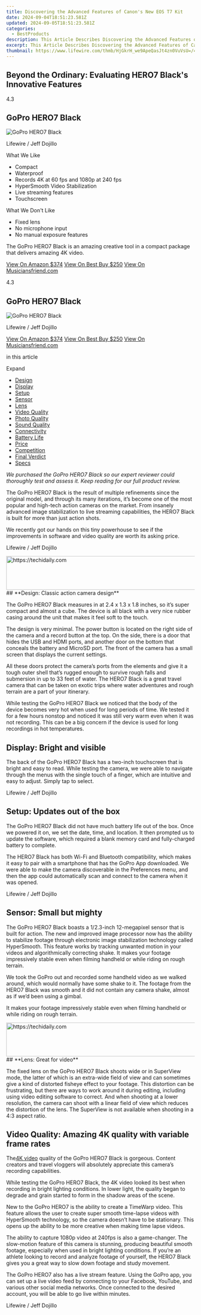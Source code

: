 ```yaml
---
title: Discovering the Advanced Features of Canon's New EOS T7 Kit
date: 2024-09-04T18:51:23.581Z
updated: 2024-09-05T18:51:23.581Z
categories:
  - BestProducts
description: This Article Describes Discovering the Advanced Features of Canon's New EOS T7 Kit
excerpt: This Article Describes Discovering the Advanced Features of Canon's New EOS T7 Kit
thumbnail: https://www.lifewire.com/thmb/HjGkrH_we9ApeQasJt4zn0VuVsU=/400x300/filters:no_upscale():max_bytes(150000):strip_icc():format(webp)/02LW493499_HeroSquare-4c18cc3223364781800e0250736f1296.jpg
---
```


## Beyond the Ordinary: Evaluating HERO7 Black's Innovative Features

4.3

## GoPro HERO7 Black

![GoPro HERO7 Black](https://www.lifewire.com/thmb/-ao16__RvzZ8ftZrr0-WWsV13Lk=/1000x1000/filters:no_upscale():max_bytes(150000):strip_icc():format(webp)/_hero_SQ_02LW4158963-1-2553e26bad2246dea19f86f8fb2c3714.jpg)

Lifewire / Jeff Dojillo

 What We Like

* Compact
* Waterproof
* Records 4K at 60 fps and 1080p at 240 fps
* HyperSmooth Video Stabilization
* Live streaming features
* Touchscreen

 What We Don't Like

* Fixed lens
* No microphone input
* No manual exposure features

 The GoPro HERO7 Black is an amazing creative tool in a compact package that delivers amazing 4K video.

[View On Amazon $374](https://www.amazon.com/dp/B07GDGZCCH?tag=lifewire-onsite-prod-20&ascsubtag=4705929%7Cnde50fad4b8a24784badd8dc01044b4ab22%7CB07GDGZCCH) [View On Best Buy $250](https://shop-links.co/link/?exclusive=1&publisher_slug=itechdaily19598&url=https%3A%2F%2Fwww.bestbuy.com%2Fsite%2F6283807.p) [View On Musiciansfriend.com](https://www.musiciansfriend.com/pro-audio/gopro-hero7-black/l43176000000000?slfpid=3)

4.3

## GoPro HERO7 Black

![GoPro HERO7 Black](https://www.lifewire.com/thmb/GYZOA14ZRWOM3tJzi8ZbmTTASe8=/450x450/filters:no_upscale():max_bytes(150000):strip_icc():format(webp)/_hero_SQ_02LW4158963-1-2553e26bad2246dea19f86f8fb2c3714.jpg)

Lifewire / Jeff Dojillo

[View On Amazon $374](https://www.amazon.com/dp/B07GDGZCCH?tag=lifewire-onsite-prod-20&ascsubtag=4705929%7Cnde50fad4b8a24784badd8dc01044b4ab22%7CB07GDGZCCH) [View On Best Buy $250](https://shop-links.co/link/?exclusive=1&publisher_slug=itechdaily19598&url=https%3A%2F%2Fwww.bestbuy.com%2Fsite%2F6283807.p) [View On Musiciansfriend.com](https://www.musiciansfriend.com/pro-audio/gopro-hero7-black/l43176000000000?slfpid=3)

 in this article

 Expand

* [Design](https://lightailing.sjv.io/k0ez0m)
* [Display](https://aofit.pxf.io/mmjyxq)
* [Setup](https://turtlebeachus.sjv.io/vmebyo)
* [Sensor](https://atezr.pxf.io/752omg)
* [Lens](https://mindmanager.sjv.io/anq2nj)
* [Video Quality](https://printrendy.pxf.io/xyboy5)
* [Photo Quality](https://pish-posh-baby.sjv.io/g1jg15)
* [Sound Quality](https://martinic.evyy.net/m5azrm)
* [Connectivity](https://caperobbin.sjv.io/9grow5)
* [Battery Life](https://bluettieu.pxf.io/nlgoka)
* [Price](https://aofit.pxf.io/mmjyxq)
* [Competition](https://ursime.pxf.io/r5bm57)
* [Final Verdict](https://bluettide.pxf.io/ekmjb2)
* [Specs](https://turtlebeacheu.sjv.io/1r0r59)

 _We purchased the GoPro HERO7 Black so our expert reviewer could thoroughly test and assess it. Keep reading for our full product review._

 The GoPro HERO7 Black is the result of multiple refinements since the original model, and through its many iterations, it’s become one of the most popular and high-tech action cameras on the market. From insanely advanced image stabilization to live streaming capabilities, the HERO7 Black is built for more than just action shots.

 We recently got our hands on this tiny powerhouse to see if the improvements in software and video quality are worth its asking price.

 Lifewire / Jeff Dojillo

<!-- affiliate ads begin -->
<a href="https://review-au.sjv.io/c/5597632/2098702/14409" target="_top" id="2098702">
  <img src="//a.impactradius-go.com/display-ad/14409-2098702" border="0" alt="https://techidaily.com" width="728" height="90"/>
</a>
<img height="0" width="0" src="https://review-au.sjv.io/i/5597632/2098702/14409" style="position:absolute;visibility:hidden;" border="0" />
<!-- affiliate ads end -->
## **Design: Classic action camera design**

 The GoPro HERO7 Black measures in at 2.4 x 1.3 x 1.8 inches, so it’s super compact and almost a cube. The device is all black with a very nice rubber casing around the unit that makes it feel soft to the touch.

 The design is very minimal. The power button is located on the right side of the camera and a record button at the top. On the side, there is a door that hides the USB and HDMI ports, and another door on the bottom that conceals the battery and MicroSD port. The front of the camera has a small screen that displays the current settings.

 All these doors protect the camera’s ports from the elements and give it a tough outer shell that’s rugged enough to survive rough falls and submersion in up to 33 feet of water. The HERO7 Black is a great travel camera that can be taken on exotic trips where water adventures and rough terrain are a part of your itinerary.

 While testing the GoPro HERO7 Black we noticed that the body of the device becomes very hot when used for long periods of time. We tested it for a few hours nonstop and noticed it was still very warm even when it was not recording. This can be a big concern if the device is used for long recordings in hot temperatures.

## **Display: Bright and visible**

 The back of the GoPro HERO7 Black has a two-inch touchscreen that is bright and easy to read. While testing the camera, we were able to navigate through the menus with the single touch of a finger, which are intuitive and easy to adjust. Simply tap to select.

 Lifewire / Jeff Dojillo

## **Setup: Updates out of the box**

 The GoPro HERO7 Black did not have much battery life out of the box. Once we powered it on, we set the date, time, and location. It then prompted us to update the software, which required a blank memory card and fully-charged battery to complete.

 The HERO7 Black has both Wi-Fi and Bluetooth compatibility, which makes it easy to pair with a smartphone that has the GoPro App downloaded. We were able to make the camera discoverable in the Preferences menu, and then the app could automatically scan and connect to the camera when it was opened.

 Lifewire / Jeff Dojillo

## **Sensor: Small but mighty**

 The GoPro HERO7 Black boasts a 1/2.3-inch 12-megapixel sensor that is built for action. The new and improved image processor now has the ability to stabilize footage through electronic image stabilization technology called HyperSmooth. This feature works by tracking unwanted motion in your videos and algorithmically correcting shake. It makes your footage impressively stable even when filming handheld or while riding on rough terrain.

 We took the GoPro out and recorded some handheld video as we walked around, which would normally have some shake to it. The footage from the HERO7 Black was smooth and it did not contain any camera shake, almost as if we’d been using a gimbal.

 It makes your footage impressively stable even when filming handheld or while riding on rough terrain.

<!-- affiliate ads begin -->
<a href="https://aligracehair.sjv.io/c/5597632/1972698/19272" target="_top" id="1972698">
  <img src="//a.impactradius-go.com/display-ad/19272-1972698" border="0" alt="https://techidaily.com" width="728" height="90"/>
</a>
<img height="0" width="0" src="https://aligracehair.sjv.io/i/5597632/1972698/19272" style="position:absolute;visibility:hidden;" border="0" />
<!-- affiliate ads end -->
## **Lens: Great for video**

 The fixed lens on the GoPro HERO7 Black shoots wide or in SuperView mode, the latter of which is an extra-wide field of view and can sometimes give a kind of distorted fisheye effect to your footage. This distortion can be frustrating, but there are ways to work around it during editing, including using video editing software to correct. And when shooting at a lower resolution, the camera can shoot with a linear field of view which reduces the distortion of the lens. The SuperView is not available when shooting in a 4:3 aspect ratio.

## **Video Quality: Amazing 4K quality with variable frame rates**

 The[4K video](https://www.lifewire.com/4k-resolution-overview-and-perspective-1846842) quality of the GoPro HERO7 Black is gorgeous. Content creators and travel vloggers will absolutely appreciate this camera’s recording capabilities.

 While testing the GoPro HERO7 Black, the 4K video looked its best when recording in bright lighting conditions. In lower light, the quality began to degrade and grain started to form in the shadow areas of the scene.

 New to the GoPro HERO7 is the ability to create a TimeWarp video. This feature allows the user to create super smooth time-lapse videos with HyperSmooth technology, so the camera doesn’t have to be stationary. This opens up the ability to be more creative when making time lapse videos.

 The ability to capture 1080p video at 240fps is also a game-changer. The slow-motion feature of this camera is stunning, producing beautiful smooth footage, especially when used in bright lighting conditions. If you’re an athlete looking to record and analyze footage of yourself, the HERO7 Black gives you a great way to slow down footage and study movement.

 The GoPro HERO7 also has a live stream feature. Using the GoPro app, you can set up a live video feed by connecting to your Facebook, YouTube, and various other social media networks. Once connected to the desired account, you will be able to go live within minutes.

 Lifewire / Jeff Dojillo

<!-- affiliate ads begin -->
<span id="1834903">
					<video width="864" height="1536" style="cursor:pointer"
           poster="//a.impactradius-go.com/display-clicktoplayimage/1834903.png"
           onclick="if(!this.playClicked){this.play();this.setAttribute('controls',true);this.playClicked=true;}">
	   <source src="//a.impactradius-go.com/display-ad/16836-1834903">
	   <img src="//a.impactradius-go.com/display-clicktoplayimage/1834903.png" style="border: none; height: 100%; width: 100%; object-fit: contain">
	</video>
	<div style="width:540px;text-align:center"><a href="javascript:window.open(decodeURIComponent('https%3A%2F%2F25home.pxf.io%2Fc%2F5597632%2F1834903%2F16836'), '_blank');void(0);">Click here</a></div>
</span>
<img height="0" width="0" src="https://imp.pxf.io/i/5597632/1834903/16836" style="position:absolute;visibility:hidden;" border="0" />
<!-- affiliate ads end -->
## **Photo Quality: Nothing to brag about**

 The photo quality on the GoPro HERO7 Black is average, though it does have the ability to create HDR (High Dynamic Range) images.

 Due to the lens distortion, the images that this camera produces have a specific look that you may either love or hate. It also has a fixed lens that does not zoom, so that limits its functionality compared to typical point-and-shoot cameras.

 But generally speaking, the GoPro HERO7 Black is not a camera known for its stunning photographs—it is known for its stunning video capabilities. It’s not for someone that wants to use it specifically for still photographs.

## **Sound Quality: Sensitive to the touch**

 The GoPro HERO7 Black’s microphones are sensitive and record ambient noise easily. The microphones are located on the body of the camera and any slight touch becomes audible in your video. When taking some handheld footage, we accidentally covered up the microphones with our fingers, which caused the audio to sound muffled in our video.

 The ability to add external microphones turns the GoPro HERO7 Black from an action camera to a high-quality video camera.

 The internal microphones are useful if the sound is not a priority in your videos, but if great audio is a necessity, it is best to invest in an external microphone. You can connect one to the HERO7 Black through the USB connection, which opens up possibilities for external microphones, lapel mics, and digital audio recorders to enhance sound recording capabilities.

 The ability to add external microphones turns the GoPro HERO7 Black from an action camera to a high-quality video camera. Pairing the 4K resolution with great audio quality, this camera becomes a powerful tool in the hands of the right content creator.

 Lifewire / Jeff Dojillo

## **Connectivity: Speedy Wi-Fi and Bluetooth pairing**

 Wifi and Bluetooth connectivity is a breeze with the GoPro HERO7 Black. Once we installed the GoPro app on our smartphone, the camera connected instantly. The app also gave us a much larger and easier-to-read interface, plus a live view function that allowed us to use our phone to frame and compose videos and remotely control the camera.

 Inside the app, there are also options to edit mode settings, change the original set up, review camera info, changed Wi-Fi remotes, as well as monitor the battery level and[SD card](https://www.lifewire.com/how-to-format-sd-card-camera-4587017) capacity. It also makes it easier to review footage and images that the camera captures.

<!-- affiliate ads begin -->
<a href="https://appsumo.8odi.net/c/5597632/2111968/7443" target="_top" id="2111968">
  <img src="//a.impactradius-go.com/display-ad/7443-2111968" border="0" alt="https://techidaily.com" width="728" height="90"/>
</a>
<img height="0" width="0" src="https://appsumo.8odi.net/i/5597632/2111968/7443" style="position:absolute;visibility:hidden;" border="0" />
<!-- affiliate ads end -->
## **Battery Life: High-res video drains it quickly**

 When recording 4K video at 60 fps, the HERO7 Black’s battery only lasts about 50 minutes, so if you’re going to be shooting all day, it would be smart to have a few extra batteries available.

 Another option to extend shooting time would be to connect the GoPro HERO7 Black to an external battery pack via the[USB port.](https://www.lifewire.com/what-is-a-usb-port-818166)

<!-- affiliate ads begin -->
<a href="https://aligracehair.sjv.io/c/5597632/2036501/19272" target="_top" id="2036501">
  <img src="//a.impactradius-go.com/display-ad/19272-2036501" border="0" alt="https://techidaily.com" width="728" height="90"/>
</a>
<img height="0" width="0" src="https://aligracehair.sjv.io/i/5597632/2036501/19272" style="position:absolute;visibility:hidden;" border="0" />
<!-- affiliate ads end -->
## **Price: Fairly priced for what you get**

 Retailing for $400 but often selling for less, the GoPro HERO7 Black is reasonably priced for its amazing features. 4K recording, HyperSmooth image stabilization, high frame rates, Bluetooth connectivity, a waterproof body, and live streaming features make this camera well worth the asking price.

 Perfect for adventurers, filmmakers, and vloggers that need a rugged and compact camera to create content on the go.

 The portability of the GoPro HERO7 Black is perfect for adventurers, filmmakers, and vloggers that need a rugged and compact camera to create content on the go.

<!-- affiliate ads begin -->
<a href="https://aligracehair.sjv.io/c/5597632/2080333/19272" target="_top" id="2080333">
  <img src="//a.impactradius-go.com/display-ad/19272-2080333" border="0" alt="https://techidaily.com" width="728" height="90"/>
</a>
<img height="0" width="0" src="https://aligracehair.sjv.io/i/5597632/2080333/19272" style="position:absolute;visibility:hidden;" border="0" />
<!-- affiliate ads end -->
## **Competition: Less rugged, but better with still photography**

**_Canon PowerShot G7 X Mark II:_** The Canon PowerShot G7 X Mark II retails for $700, and though it usually sells for between $600 and $650, it’s still considerably more expensive than the GoPro HERO7 Black. For those who are considering the GoPro as a vlogging camera, the PowerShot is another great option. It records video at 1080p rather than 4K, but it has a larger 20.3-megapixel sensor and a 180-degree articulating LCD touchscreen display that’s perfect for self-recording.

 The Canon PowerShot G7 X Mark II utilizes an advanced DIGIC 7 Image Processor, which creates better photographs than the GoPro HERO7 Black. This image processor also provides better video stabilization and autofocusing for video, though it’s admittedly not as advanced as the GoPro’s HyperSmooth feature.

 Comparing this to the GoPro HERO7 Black, the Canon is much more user-friendly. It’s a better fit for those that want a versatile camera that they can grab and use easily, without having to maneuver through menus on a tiny screen.

**_Canon PowerShot SX740 HS:_** Retailing for $400, the Canon PowerShot SX740 HS is right on par price-wise with the GoPro HERO7 Black. The PowerShot is also capable of recording 4K video, but it lacks the frame rates that the GoPro HERO7 Black is capable of. It’s also capable of capturing photos without distortion, which makes it a more versatile camera.

 The PowerShot SX740 HS is geared toward someone that wants a little bit of everything. It can shoot 4K and take photographs, but it doesn’t quite live up to the excellent video quality of the GoPro. The PowerShot is also a more user-friendly device that is suited for people familiar with standard point-and-shoot cameras.

 The camera also has a 180-degree adjustable LCD screen, which makes it an even more powerful tool for vloggers.

[Canon PowerShot SX740 HS Review](https://www.lifewire.com/canon-powershot-sx740-hs-review-4705542)

 Final Verdict

 **A rugged and compact action camera with fantastic video stabilization.**

 Between the amazing video quality and the enhanced HyperSmooth electronic image stabilization, the GoPro HERO7 Black is perfect for adventurers who want to record or even live-stream their most rugged expeditions. It produces beautiful videos with enhanced color and sharpness and is small enough to wear or mount somewhere without it getting in the way.

<!-- affiliate ads begin -->
<a href="https://aligracehair.sjv.io/c/5597632/1972670/19272" target="_top" id="1972670">
  <img src="//a.impactradius-go.com/display-ad/19272-1972670" border="0" alt="https://techidaily.com" width="728" height="90"/>
</a>
<img height="0" width="0" src="https://aligracehair.sjv.io/i/5597632/1972670/19272" style="position:absolute;visibility:hidden;" border="0" />
<!-- affiliate ads end -->
### Similar Products We've Reviewed

* [AKASO EK7000 Pro 4K Action Camera](https://www.lifewire.com/akaso-ek7000-pro-4k-action-camera-review-4770265)
* [Canon PowerShot G7 X Mark II](https://www.lifewire.com/canon-powershot-g7-x-mark-ii-review-4706895)
* [Sony DSC-W800](https://www.lifewire.com/sony-dsc-w800-review-4589510)

## Specs

* Product Name  HERO7 Black
* Product Brand  GoPro
* MPN  CHDHX-701
* Price  $399.99
* Product Dimensions  2.4 x 1.3 x 1.8 in.
* Sensor  12MP, 1-Chip CMOS
* Video  Up to 4K at 60 fps, or 1080p at 240 fps
* Audio Format  WAV
* Photo ISO Range  100 - 3200 (Auto)
* Burst Photos  30 photos/sec
* Output  1 x micro-HDMI (Type D)
* Video ISO Range  100 - 6400 (Auto)
* Input  1 x USB 3.0

<ins class="adsbygoogle"
     style="display:block"
     data-ad-format="autorelaxed"
     data-ad-client="ca-pub-7571918770474297"
     data-ad-slot="1223367746"></ins>



<ins class="adsbygoogle"
     style="display:block"
     data-ad-client="ca-pub-7571918770474297"
     data-ad-slot="8358498916"
     data-ad-format="auto"
     data-full-width-responsive="true"></ins>

<span class="atpl-alsoreadstyle">Also read:</span>
<div><ul>
<li><a href="https://screen-activity-recording.techidaily.com/new-2024-approved-capturing-your-world-maccam-techniques-unveiled/"><u>[New] 2024 Approved  Capturing Your World  MacCam Techniques Unveiled</u></a></li>
<li><a href="https://facebook-clips.techidaily.com/new-2024-approved-the-archivists-edge-cutting-edge-strategies-for-social-downloads/"><u>[New] 2024 Approved  The Archivist's Edge  Cutting-Edge Strategies for Social Downloads</u></a></li>
<li><a href="https://video-capture.techidaily.com/new-game-to-video-magic-full-obs-guide-for-ps4-recording-for-2024/"><u>[New] Game-to-Video Magic  Full OBS Guide for PS4 Recording for 2024</u></a></li>
<li><a href="https://instagram-videos.techidaily.com/new-in-2024-simplified-guide-to-crafting-effective-instagram-loops/"><u>[New] In 2024, Simplified Guide to Crafting Effective Instagram Loops</u></a></li>
<li><a href="https://extra-approaches.techidaily.com/new-social-streamers-guide-broadcast-from-phone-subscriber-free-edition/"><u>[New] Social Streamer's Guide  Broadcast From Phone, Subscriber-Free Edition</u></a></li>
<li><a href="https://facebook-record-videos.techidaily.com/updated-2024-approved-counterclockwise-content-youtube-replay-methods/"><u>[Updated] 2024 Approved  Counterclockwise Content  YouTube Replay Methods</u></a></li>
<li><a href="https://instagram-video-files.techidaily.com/updated-2024-approved-the-art-of-shooting-and-editing-slow-motion-content-for-instagram/"><u>[Updated] 2024 Approved  The Art of Shooting and Editing Slow Motion Content for Instagram</u></a></li>
<li><a href="https://screen-sharing-recording.techidaily.com/updated-in-2024-engaging-effectively-in-online-google-meet-talks/"><u>[Updated] In 2024, Engaging Effectively in Online Google Meet Talks</u></a></li>
<li><a href="https://facebook-record-videos.techidaily.com/updated-seamless-replay-on-iphone-a-how-to-guide/"><u>[Updated] Seamless Replay on iPhone  A How-To Guide</u></a></li>
<li><a href="https://eaxpv-info.techidaily.com/updated-uncover-hubs-sites-that-connect-you-with-youtube-branding-deals/"><u>[Updated] Uncover Hubs  Sites That Connect You with YouTube Branding Deals</u></a></li>
<li><a href="https://buynow-reviews.techidaily.com/assessing-the-need-to-transition-from-previous-windows-versions/"><u>Assessing the Need to Transition From Previous Windows Versions</u></a></li>
<li><a href="https://buynow-reviews.techidaily.com/boost-your-viewing-experience-with-1byone-digitals-premium-indoor-hd-antenna-reviewed/"><u>Boost Your Viewing Experience with 1ByOne Digital's Premium Indoor HD Antenna Reviewed!</u></a></li>
<li><a href="https://buynow-reviews.techidaily.com/budget-friendly-amazonbasics-cross-cut-shredder-comprehensive-review/"><u>Budget-Friendly AmazonBasics Cross-Cut Shredder - Comprehensive Review</u></a></li>
<li><a href="https://buynow-reviews.techidaily.com/choosing-your-ideal-tablet-amazon-fire-vs-samsung-a-comparison-guide/"><u>Choosing Your Ideal Tablet: Amazon Fire Vs. Samsung - A Comparison Guide</u></a></li>
<li><a href="https://buynow-reviews.techidaily.com/city-builders-delight-expert-analysis-on-cities-skylines/"><u>City Builder's Delight: Expert Analysis on 'Cities: Skylines'</u></a></li>
<li><a href="https://buynow-reviews.techidaily.com/comprehensive-guide-to-vyncs-link-service-effective-surveillance-with-enigmastic-subscriptions/"><u>Comprehensive Guide to Vyncs Link Service: Effective Surveillance with Enigmastic Subscriptions</u></a></li>
<li><a href="https://buynow-reviews.techidaily.com/comprehensive-guide-assessing-the-performance-of-kobos-latest-reader/"><u>Comprehensive Guide: Assessing the Performance of Kobo's Latest Reader</u></a></li>
<li><a href="https://buynow-reviews.techidaily.com/comprehensive-review-the-newly-released-apple-tv-4k-series-4-explored/"><u>Comprehensive Review: The Newly Released Apple TV 4K Series 4 Explored</u></a></li>
<li><a href="https://fox-http.techidaily.com/deconstructing-the-daily-earnings-of-podcasters/"><u>Deconstructing the Daily Earnings of Podcasters</u></a></li>
<li><a href="https://buynow-reviews.techidaily.com/discover-the-most-advanced-ergonomic-keyboards-for-healthy-computing/"><u>Discover the Most Advanced Ergonomic Keyboards for Healthy Computing</u></a></li>
<li><a href="https://buynow-reviews.techidaily.com/discover-the-most-popular-gaming-systems-dominating-2024/"><u>Discover the Most Popular Gaming Systems Dominating 2024</u></a></li>
<li><a href="https://buynow-reviews.techidaily.com/docooler-usb-20-camera-can-a-12-megapixel-image-producer-really-deliver-top-notch-results/"><u>Docooler USB 2.0 Camera: Can a 12 Megapixel Image Producer Really Deliver Top-Notch Results?</u></a></li>
<li><a href="https://fox-helps.techidaily.com/enhancing-engagement-onestream-streaming-best-practices/"><u>Enhancing Engagement  OneStream Streaming Best Practices</u></a></li>
<li><a href="https://buynow-reviews.techidaily.com/evaluating-the-security-a-detailed-look-at-the-amazonbasics-12-sheet-high-security-shredder/"><u>Evaluating the Security: A Detailed Look at the AmazonBasics 12-Sheet High-Security Shredder</u></a></li>
<li><a href="https://buynow-reviews.techidaily.com/expert-analysis-the-benefits-of-using-orbis-tri-band-mesh-wi-fi-6-for-ultra-fast-household-internet/"><u>Expert Analysis: The Benefits of Using Orbi's Tri-Band Mesh Wi-Fi 6 for Ultra-Fast Household Internet</u></a></li>
<li><a href="https://discover-best.techidaily.com/expert-online-assistance-troubleshoot-and-optimize-winx-dvd-ripper-and-video-converter/"><u>Expert Online Assistance: Troubleshoot & Optimize WinX DVD Ripper & Video Converter</u></a></li>
<li><a href="https://buynow-reviews.techidaily.com/expert-review-and-critique-of-apples-watch-series-9/"><u>Expert Review and Critique of Apple's Watch Series 9</u></a></li>
<li><a href="https://buynow-reviews.techidaily.com/exploring-mlb-the-show-19-a-strikingly-attractive-baseball-game-blended-with-rpg-features/"><u>Exploring MLB The Show 19 - A Strikingly Attractive Baseball Game Blended With RPG Features</u></a></li>
<li><a href="https://eaxpv-info.techidaily.com/family-friendly-but-fast-in-depth-look-at-netgears-tri-band-nighthawk-x6-ac3200-wifi-router-review/"><u>Family Friendly but Fast: In-Depth Look at Netgear's Tri-Band Nighthawk X6 AC3200 WiFi Router Review</u></a></li>
<li><a href="https://buynow-reviews.techidaily.com/find-your-next-favorite-film-with-these-7-leading-trailer-pages/"><u>Find Your Next Favorite Film with These 7 Leading Trailer Pages</u></a></li>
<li><a href="https://buynow-reviews.techidaily.com/hewlett-packard-notebook-15-does-its-affordable-amd-chip-deliver/"><u>Hewlett-Packard Notebook 15 - Does Its Affordable AMD Chip Deliver?</u></a></li>
<li><a href="https://apple-account.techidaily.com/in-2024-apple-id-locked-or-disabled-from-iphone-se-2020-7-mehtods-you-cant-miss-by-drfone-ios/"><u>In 2024, Apple ID Locked or Disabled From iPhone SE (2020)? 7 Mehtods You Cant-Miss</u></a></li>
<li><a href="https://review-topics.techidaily.com/in-2024-full-guide-to-fix-itoolab-anygo-not-working-on-motorola-moto-g23-drfone-by-drfone-virtual-android/"><u>In 2024, Full Guide to Fix iToolab AnyGO Not Working On Motorola Moto G23 | Dr.fone</u></a></li>
<li><a href="https://unlock-android.techidaily.com/in-2024-how-to-unlock-a-xiaomi-redmi-note-13-5g-easily-by-drfone-android/"><u>In 2024, How To Unlock a Xiaomi Redmi Note 13 5G Easily?</u></a></li>
<li><a href="https://buynow-reviews.techidaily.com/in-depth-review-of-petsafe-automatic-feeder-your-partner-in-maintaining-a-healthy-pet-weight/"><u>In-Depth Review of PetSafe Automatic Feeder – Your Partner in Maintaining a Healthy Pet Weight</u></a></li>
<li><a href="https://facebook-video-footage.techidaily.com/instantly-professional-masterful-thumbnails-created-fast-in-2024/"><u>Instantly Professional  Masterful Thumbnails Created Fast, In 2024</u></a></li>
<li><a href="https://buynow-reviews.techidaily.com/karaoke-usa-gf840-review/"><u>Karaoke USA GF840 Review</u></a></li>
<li><a href="https://buynow-reviews.techidaily.com/linksys-ea8300-explored-pioneering-intelligent-data-routing-across-various-gadgets/"><u>Linksys EA8300 Explored: Pioneering Intelligent Data Routing Across Various Gadgets</u></a></li>
<li><a href="https://buynow-reviews.techidaily.com/low-cost-lenovo-chromebook-duet-analysis-the-perfect-blend-of-tablet-and-laptop-features/"><u>Low-Cost Lenovo Chromebook Duet Analysis: The Perfect Blend of Tablet and Laptop Features</u></a></li>
<li><a href="https://buynow-reviews.techidaily.com/mastering-rest-with-advanced-sleep-innovation/"><u>Mastering Rest with Advanced Sleep Innovation</u></a></li>
<li><a href="https://buynow-reviews.techidaily.com/mobvoi-ticwatch-pro-3-gps-tracking-benefits-of-dual-screens-and-enhanced-battery-performance/"><u>Mobvoi TicWatch Pro 3 GPS Tracking: Benefits of Dual Screens and Enhanced Battery Performance</u></a></li>
<li><a href="https://buynow-reviews.techidaily.com/ready-to-fly-brilliance-the-blade-e-flite-mcx2-rc-helicopter-reviewed-and-decoded/"><u>Ready-to-Fly Brilliance: The Blade E-Flite mCX2 RC Helicopter Reviewed and Decoded</u></a></li>
<li><a href="https://buynow-reviews.techidaily.com/redefining-efficiency-our-detailed-assessment-of-the-innovative-m1-powered-13-apple-macbook-pro-march-2020/"><u>Redefining Efficiency: Our Detailed Assessment of the Innovative M1-Powered 13 Apple MacBook Pro (March 2020)</u></a></li>
<li><a href="https://buynow-reviews.techidaily.com/review-the-netgear-powerline-1200-is-its-size-worth-the-speed-and-connectivity/"><u>Review: The Netgear Powerline 1200 - Is Its Size Worth the Speed and Connectivity?</u></a></li>
<li><a href="https://buynow-reviews.techidaily.com/stay-connected-anywhere-with-the-tp-link-tl-wr902ac-pocketable-travel-router/"><u>Stay Connected Anywhere with the TP-Link TL-WR902AC Pocketable Travel Router</u></a></li>
<li><a href="https://buynow-reviews.techidaily.com/the-macbook-air-with-m1-a-game-changing-2020-review-of-apples-revolutionary-processor/"><u>The MacBook Air with M1: A Game-Changing 2020 Review of Apple's Revolutionary Processor</u></a></li>
<li><a href="https://buynow-reviews.techidaily.com/the-ultimate-guide-to-google-nest-hello-facial-recognition-package-alerts-and-advanced-home-automation/"><u>The Ultimate Guide to Google Nest Hello: Facial Recognition, Package Alerts, and Advanced Home Automation</u></a></li>
<li><a href="https://buynow-reviews.techidaily.com/the-ultimate-guide-to-understanding-the-fitbit-charge-ebeauty-6-a-complete-review/"><u>The Ultimate Guide to Understanding the Fitbit Charge Ebeauty 6 – A Complete Review</u></a></li>
<li><a href="https://buynow-reviews.techidaily.com/the-ultimate-hitman-saga-conclusion-in-depth-hitman-3-analysis/"><u>The Ultimate Hitman Saga Conclusion - In-Depth Hitman 3 Analysis</u></a></li>
<li><a href="https://android-unlock.techidaily.com/top-4-sim-location-trackers-to-easily-find-your-lost-motorola-moto-g-stylus-2023-device-by-drfone-android/"><u>Top 4 SIM Location Trackers To Easily Find Your Lost Motorola Moto G Stylus (2023) Device</u></a></li>
<li><a href="https://buynow-reviews.techidaily.com/top-performing-180nhjjrjrtmgicf5tm2yztqxv9d7pxrp6in4ukehowxlsdlzfqv7bbszgdkve7aw1o/"><u>Top-Performing 180nHJJrjrtmgIcF5tM2YZTQxV9D7pXRP6iN4UkEhOwXLsDlZfQV7BbSzGdKvE7aW1o</u></a></li>
<li><a href="https://fake-location.techidaily.com/ultimate-guide-to-free-pptp-vpn-for-beginners-on-oppo-a38-drfone-by-drfone-virtual-android/"><u>Ultimate Guide to Free PPTP VPN For Beginners On Oppo A38 | Dr.fone</u></a></li>
<li><a href="https://extra-information.techidaily.com/ultimate-list-of-cost-free-androidios-live-streamers/"><u>Ultimate List of Cost-Free Android/iOS Live Streamers</u></a></li>
<li><a href="https://buynow-reviews.techidaily.com/unraveling-the-mystery-of-minecraft-a-universal-gaming-masterclass/"><u>Unraveling the Mystery of Minecraft: A Universal Gaming Masterclass</u></a></li>
<li><a href="https://buynow-reviews.techidaily.com/unveiling-cyberpunk-2077-an-imperfect-work-with-hidden-potential/"><u>Unveiling Cyberpunk 2077: An Imperfect Work with Hidden Potential</u></a></li>
<li><a href="https://buynow-reviews.techidaily.com/unveiling-the-asus-bw-16d1x-u-blu-ray-drive-a-fusion-of-modern-style-and-intriguing-quirks/"><u>Unveiling the Asus BW-16D1X-U Blu-Ray Drive: A Fusion of Modern Style and Intriguing Quirks</u></a></li>
<li><a href="https://tech-revival.techidaily.com/unveiling-the-benefits-and-uses-of-the-chatgpt-copilot-web-tool-add-on/"><u>Unveiling the Benefits and Uses of the ChatGPT Copilot Web Tool Add-On</u></a></li>
<li><a href="https://buynow-reviews.techidaily.com/unveiling-the-leading-cheap-smartphone-network-options-for-savvy-consumers-in-twentyeitnf/"><u>Unveiling the Leading Cheap Smartphone Network Options for Savvy Consumers in ˈtwentyeitnɪf</u></a></li>
<li><a href="https://buynow-reviews.techidaily.com/x-chairs-elite-executive-model-x4-assessed-prime-selection-for-work-efficiency/"><u>X-Chair's Elite Executive Model X4 Assessed: Prime Selection for Work Efficiency</u></a></li>
</ul></div>
